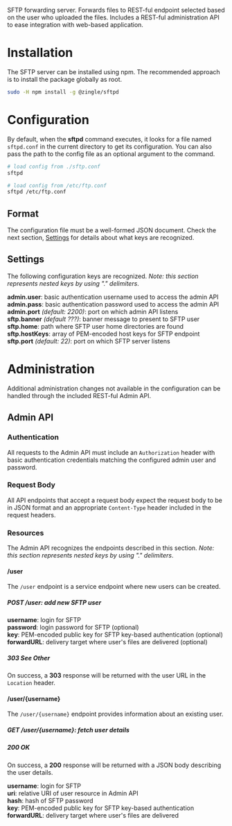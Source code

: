 SFTP forwarding server.  Forwards files to REST-ful endpoint selected based on
the user who uploaded the files.  Includes a REST-ful administration API to ease
integration with web-based application.

Installation
============
The SFTP server can be installed using npm.  The recommended approach is to
install the package globally as root.

```sh
sudo -H npm install -g @zingle/sftpd
```

Configuration
=============
By default, when the **sftpd** command executes, it looks for a file named
`sftpd.conf` in the current directory to get its configuration.  You can also
pass the path to the config file as an optional argument to the command.

```sh
# load config from ./sftp.conf
sftpd

# load config from /etc/ftp.conf
sftpd /etc/ftp.conf
```

Format
------
The configuration file must be a well-formed JSON document.  Check the next
section, [Settings](#settings) for details about what keys are recognized.

Settings
--------
The following configuration keys are recognized.
*Note: this section represents nested keys by using "." delimiters*.

**admin.user**: basic authentication username used to access the admin API  
**admin.pass**: basic authentication password used to access the admin API  
**admin.port** *(default: 2200)*: port on which admin API listens  
**sftp.banner** *(default ???)*: banner message to present to SFTP user  
**sftp.home**: path where SFTP user home directories are found  
**sftp.hostKeys**: array of PEM-encoded host keys for SFTP endpoint  
**sftp.port** *(default: 22)*: port on which SFTP server listens  

Administration
==============
Additional administration changes not available in the configuration can be
handled through the included REST-ful Admin API.

Admin API
---------

### Authentication
All requests to the Admin API must include an `Authorization` header with basic
authentication credentials matching the configured admin user and password.

### Request Body
All API endpoints that accept a request body expect the request body to be in
JSON format and an appropriate `Content-Type` header included in the request
headers.

### Resources
The Admin API recognizes the endpoints described in this section.
*Note: this section represents nested keys by using "." delimiters*.

#### /user
The `/user` endpoint is a service endpoint where new users can be created.

##### POST /user: add new SFTP user
**username**: login for SFTP  
**password**: login password for SFTP (optional)  
**key**: PEM-encoded public key for SFTP key-based authentication (optional)  
**forwardURL**: delivery target where user's files are delivered (optional)  

##### 303 See Other
On success, a **303** response will be returned with the user URL in the
`Location` header.

#### /user/{username}
The `/user/{username}` endpoint provides information about an existing user.

##### GET /user/{username}: fetch user details

##### 200 OK
On success, a **200** response will be returned with a JSON body describing the
user details.

**username**: login for SFTP  
**uri**: relative URI of user resource in Admin API  
**hash**: hash of SFTP password  
**key**: PEM-encoded public key for SFTP key-based authentication  
**forwardURL**: delivery target where user's files are delivered  
